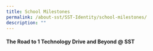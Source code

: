 ```yaml
---
title: School Milestones
permalink: /about-sst/SST-Identity/school-milestones/
description: ""
---
```

#### The Road to 1 Technology Drive and Beyond @ SST


